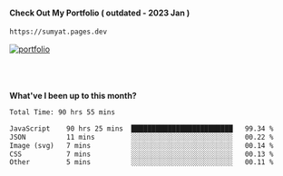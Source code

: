 #### Check Out My Portfolio ( outdated - 2023 Jan ) 
````bash
https://sumyat.pages.dev
````

<a href='https://sumyat.pages.dev/'>
    <img src='https://github.com/sumyat-aung/sumyat-aung/assets/108873224/c9b4f2be-c585-4dd3-84e1-692c3854a6d8' alt='portfolio' align='center' />
</a>


<br />
<br />


<br />
<br />

**What've I been up to this month?**

<!--START_SECTION:waka-->

```txt
Total Time: 90 hrs 55 mins

JavaScript    90 hrs 25 mins  █████████████████████████   99.34 %
JSON          11 mins         ░░░░░░░░░░░░░░░░░░░░░░░░░   00.22 %
Image (svg)   7 mins          ░░░░░░░░░░░░░░░░░░░░░░░░░   00.14 %
CSS           7 mins          ░░░░░░░░░░░░░░░░░░░░░░░░░   00.13 %
Other         5 mins          ░░░░░░░░░░░░░░░░░░░░░░░░░   00.11 %
```

<!--END_SECTION:waka-->




